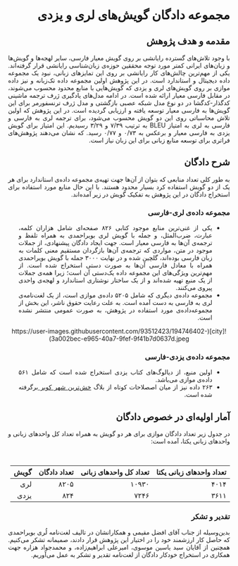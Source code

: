 <div align=justify dir=rtl>
<h1>مجموعه دادگان گویش‌های لری و یزدی</h1>

<h2>مقدمه و هدف پژوهش</h2>
<p>
با وجود تلاش‌های گسترده رایانشی بر روی گویش معیار فارسی، سایر لهجه‌ها و گویش‌ها و زبان‌های ایرانی کمتر مورد توجه محققین حوزه‌ی زبان‌شناسی رایانشی قرار گرفته‌اند. یکی از مهم‌ترین چالش‌های کار رایانشی بر روی این تمایز‌های زبانی، نبود یک مجموعه داده دیجیتال و استاندارد است. در این پژوهش اولین مجموعه داده تک‌زبانه و نیز داده موازی  بر روی گویش‌های لری و یزدی که گویش‌هایی با منابع محدود محسوب می‌شوند، در مقابل فارسی معیار ارائه شده‌ است. در ادامه مدل‌های یادگیری ژرف ترجمه ماشینی کدگذار-کدگشا در دو نوع مدل شبکه عصبی بازگشتی و مدل ژرف ترنسفورمر برای این گویش‌ها به فارسی معیار توسعه یافته و ارزیابی گردیده است. در این پژوهش که اولین تلاش محاسباتی روی این دو گویش محسوب می‌شود، برای ترجمه لری به فارسی و فارسی به لری به امتیاز BLEU به ترتیب ۷/۳۹ و ۳/۲۹ رسیدیم. این امتیاز برای گویش یزدی به فارسی معیار و برعکس به  ۰/۷۳ و ۰/۷۷ رسید. که نشان می‌دهند پژوهش‌های فراتری برای توسعه منابع زبانی برای این زبان نیاز است.
</p>
</div>

<div align=justify dir=rtl>
<h2>شرح دادگان</h2>
<p>
به طور کلی تعداد منابعی که بتوان از آن‌ها جهت تهیه‌ی مجموعه داده‌ی استاندارد برای هر یک از دو گویش استفاده کرد بسیار محدود هستند. با این حال منابع مورد استفاده برای استخراج دادگان در این پژوهش به تفکیک گویش در زیر آمده‌اند.
</p>
<h3>مجموعه داده‌ی لری-فارسی</h3>
<ul>
  <li> یکی از غنی‌ترین منابع موجود کتابی ۸۲۶ صفحه‌ای شامل هزاران کلمه، عبارت، ضرب‌المثل، و جمله با گویش لری بویراحمدی به همراه تلفظ و ترجمه‌ی آن‌ها به فارسی معیار است. جهت ایجاد دادگان پیشنهادی، از جملات موجود در متن، مواردی که ترجمه‌ی آن‌ها بازگردان مستقیم معنی کلمات به زبان فارسی بوده‌اند، گلچین شده و در نهایت ۳۰۰۰ جمله با گویش بویراحمدی همراه با معادل فارسی آن‌ها به صورت دستی استخراج شده است. از مهم‌ترین ویژگی‌های این مجموعه داده یک‌دستی آن است؛ زیرا همه‌ی جملات از یک منبع تهیه شده‌اند و از یک ساختار نوشتاری استاندارد و لهجه‌ی واحدی پیروی می‌کنند.</li>
<!-- <br/> -->
  <li>مجموعه داده‌ی دیگری که شامل  ۵۲۰۵ داده‌ی موازی است، از یک لغت‌نامه‌ی لری به فارسی به دست آمده است. به علت رعایت حقوق ناشر، این بخش از مجموعه‌داده‌ی مورد استفاده در پژوهش، به صورت عمومی منتشر نشده است.
  </li>
</ul>

<center>![city](https://user-images.githubusercontent.com/93512423/194746402-3a002bec-e965-40a7-9fef-9f41b7d0637d.jpeg)</center>
  
<h3>مجموعه داده‌ی یزدی-فارسی</h3>
<ul>
  <li>اولین منبع، از دیالوگ‌های کتاب یزدی استخراج شده است که شامل ۵۶۱ داده‌ی موازی می‌باشد.</li>
  <li>
۲۶۳ داده نیز از میان اصصلاحات کوتاه از بلاگ 
<a href="http://mrb123.blogfa.com/category/9"> خش‌ترین شهر کویر </a>
 برگرفته شده است.
  </li>
</ul>
</div>

<div align=justify dir=rtl>
<h2>آمار اولیه‌ای در خصوص دادگان</h2>
<p>
در جدول زیر تعداد دادگان موازی برای هر دو گویش به همراه تعداد کل واحدهای زبانی و واحدهای زبانی یکتا، آمده است:
</p>
</div>
<div align=center dir=rtl>
</br>

|تعداد واحدهای زبانی یکتا| تعداد کل واحدهای زبانی | تعداد دادگان | گویش
|-| --- | ------- | --- |
| ۴۰۱۴ | ۱۰۹۳۰ | ۸۲۰۵ | لری |
| ۳۶۱۱ | ۷۲۴۶ | ۸۲۴ | یزدی 

</div>

<div align=justify dir=rtl>
<h3>تقدیر و تشکر</h3>
<p>
بدین‌وسیله از جناب آقای افضل مقیمی و همکارانشان در تالیف لغت‌نامه لُری بویراحمدی که حاصل کار ارزشمند خود را در اختیار این پژوهش قرار دادند، صمیمانه تشکر می‌کنیم. همچنین از آقایان سید یاسین موسوی، امیرعلی ابراهیم‌زاده، و محمدجواد هزاره جهت همکاری در استخراج خودکار دادگان از لغت‌نامه تقدیر و تشکر به عمل می‌آوریم. 
</p>
</div>
